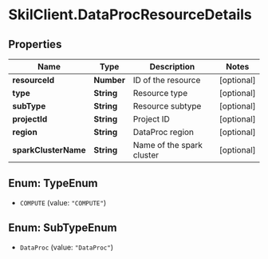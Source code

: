 # SkilClient.DataProcResourceDetails

## Properties
Name | Type | Description | Notes
------------ | ------------- | ------------- | -------------
**resourceId** | **Number** | ID of the resource | [optional] 
**type** | **String** | Resource type | [optional] 
**subType** | **String** | Resource subtype | [optional] 
**projectId** | **String** | Project ID | [optional] 
**region** | **String** | DataProc region | [optional] 
**sparkClusterName** | **String** | Name of the spark cluster | [optional] 


<a name="TypeEnum"></a>
## Enum: TypeEnum


* `COMPUTE` (value: `"COMPUTE"`)




<a name="SubTypeEnum"></a>
## Enum: SubTypeEnum


* `DataProc` (value: `"DataProc"`)




